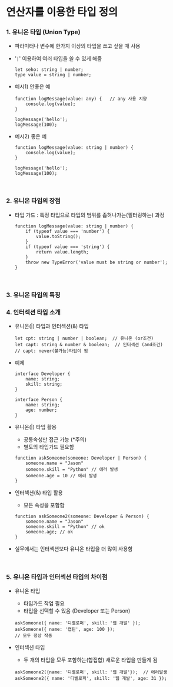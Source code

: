 # 연산자를 이용한 타입 정의

### 1. 유니온 타입 (Union Type)
- 파라미터나 변수에 한가지 이상의 타입을 쓰고 싶을 때 사용
- '`|`' 이용하여 여러 타입을 쓸 수 있게 해줌
    ```
    let seho: string | number;
    type value = string | number;
    ```

- 예시1) 안좋은 예
    ```
    function logMessage(value: any) {   // any 사용 지양
        console.log(value);
    }

    logMessage('hello');
    logMessage(100);
    ```
- 예시2) 좋은 예
    ```
    function logMessage(value: string | number) {
        console.log(value);
    }

    logMessage('hello');
    logMessage(100);
    ```

<br />

### 2. 유니온 타입의 장점

- 타입 가드 : 특정 타입으로 타입의 범위를 좁혀나가는(필터링하는) 과정
    ```
    function logMessage(value: string | number) {
        if (typeof value === 'number') {
            value.toString();
        }
        if (typeof value === 'string') {
            return value.length;
        }
        throw new TypeError('value must be string or number');
    }
    ```

<br />

### 3. 유니온 타입의 특징 
### 4. 인터섹션 타입 소개

- 유니온(|) 타입과 인터섹션(&) 타입
    ```
    let cpt: string | number | boolean;  // 유니온 (or조건)
    let capt: string & number & boolean;  // 인터섹션 (and조건)
    // capt: never(불가능)타입이 됨 
    ```
- 예제
    ```
    interface Developer {
        name: string;
        skill: string;
    }

    interface Person {
        name: string;
        age: number;
    }
    ```

- 유니온(|) 타입 활용
    - 공통속성만 접근 가능 (*주의)
    - 별도의 타입가드 필요함
    ```
    function askSomeone(someone: Developer | Person) {
        someone.name = "Jason"
        someone.skill = "Python" // 에러 발생
        someone.age = 10 // 에러 발생
    }
    ```

- 인터섹션(&) 타입 활용
    - 모든 속성을 포함함
    ```
    function askSomeone2(someone: Developer & Person) {
        someone.name = "Jason"
        someone.skill = "Python" // ok
        someone.age; // ok
    }
    ```
- 실무에서는 인터섹션보다 유니온 타입을 더 많이 사용함

<br />

### 5. 유니온 타입과 인터섹션 타입의 차이점
- 유니온 타입
    - 타입가드 작업 필요
    - 타입을 선택할 수 있음 (Developer 또는 Person)
    ```
    askSomeone({ name: '디벨로퍼', skill: '웹 개발' });
    askSomeone({ name: '캡틴', age: 100 });
    // 모두 정상 작동
    ```

- 인터섹션 타입
    - 두 개의 타입을 모두 포함하는(합집합) 새로운 타입을 만들게 됨
    ```
    askSomeone2({name: '디벨로퍼', skill: '웹 개발'});  // 에러발생
    askSomeone2({ name: '디벨로퍼', skill: '웹 개발', age: 31 }); 
    ```
